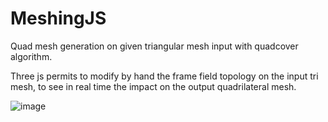 # MeshingJS

Quad mesh generation on given triangular mesh input with quadcover algorithm.

Three js permits to modify by hand the frame field topology on the input tri mesh, to see in real time the impact on the output quadrilateral mesh.

![image](https://user-images.githubusercontent.com/25902963/163730231-1445a3c6-37b0-40d0-b77b-f10a029b56ee.png)
